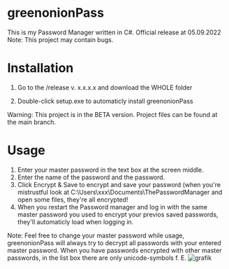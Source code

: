 # greenonionPass

This is my Password Manager written in C#.
Official release at 05.09.2022
Note: This project may contain bugs.

# Installation
1. Go to the /release v. x.x.x.x and download the WHOLE folder

2. Double-click setup.exe to automaticly install greenonionPass

Warning: This project is in the BETA version. Project files can be found at the main branch.

# Usage

1. Enter your master password in the text box at the screen middle.
2. Enter the name of the password and the password.
3. Click Encrypt & Save to encrypt and save your password (when you're mistrustful look at C:\Users\xxx\Documents\ThePasswordManager and open some files, they're all encrypted!
4. When you restart the Password manager and log in with the same master password you used to encrypt your previos saved passwords, they'll automaticly load when logging in.

Note: Feel free to change your master password while usage, greenonionPass will always try to decrypt all passwords with your entered master password. When you have passwords encrypted with other master passwords, in the list box there are only unicode-symbols f. E. ![grafik](https://user-images.githubusercontent.com/103243402/188204735-610c3220-726a-419f-8db6-e8ce77a5ca61.png)
